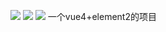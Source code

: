![](https://img.shields.io/badge/author-lmc-orange.svg)
![](https://img.shields.io/badge/vue--cli-4.4.0-brightgreen.svg)
![](https://img.shields.io/badge/element--ui-2.13.2-blue.svg)
一个vue4+element2的项目
